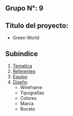 ## Grupo N°: 9
## Titulo del proyecto:
  - Green World
## Subindice
  1. [Tematica](tematica.md)
  2. [Referentes]()
  3. [Equipo]()
  4. [Diseño]()
      - Wireframe
      - Tipografias
      - Colores
      - Marca
      - Boceto

